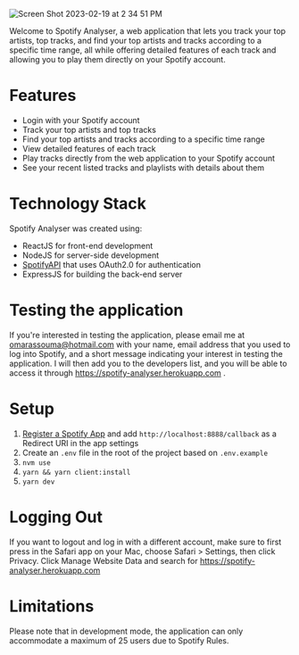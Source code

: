 
![Screen Shot 2023-02-19 at 2 34 51 PM](https://user-images.githubusercontent.com/94231603/219945361-0c350eef-368c-4541-ba06-888ec1ee6a3e.png)




Welcome to Spotify Analyser, a web application that lets you track your top artists, top tracks, and find your top artists and tracks according to a specific time range, all while offering detailed features of each track and allowing you to play them directly on your Spotify account.

# Features

- Login with your Spotify account
- Track your top artists and top tracks
- Find your top artists and tracks according to a specific time range
- View detailed features of each track
- Play tracks directly from the web application to your Spotify account
- See your recent listed tracks and playlists with details about them


# Technology Stack

Spotify Analyser was created using:
  - ReactJS for front-end development
  - NodeJS for server-side development
  - [SpotifyAPI](https://developer.spotify.com/documentation/web-api/quick-start/) that uses OAuth2.0 for authentication
  - ExpressJS for building the back-end server

# Testing the application

If you're interested in testing the application, please email me at omarassouma@hotmail.com with your name, email address that you used to log into Spotify, and a short message indicating your interest in testing the application. I  will then add you to the developers list, and you will be able to access it through https://spotify-analyser.herokuapp.com .

# Setup
  1. [Register a Spotify App](https://developer.spotify.com/dashboard/) and add `http://localhost:8888/callback` as a Redirect URI in the app settings
  2. Create an `.env` file in the root of the project based on `.env.example`
  3. `nvm use`
  4. `yarn && yarn client:install`
  5. `yarn dev`

# Logging Out

If you want to logout and log in with a different account, make sure to first press in the Safari app on your Mac, choose Safari > Settings, then click Privacy. Click Manage Website Data and search for https://spotify-analyser.herokuapp.com

# Limitations

Please note that in development mode, the application can only accommodate a maximum of 25 users due to Spotify Rules.
